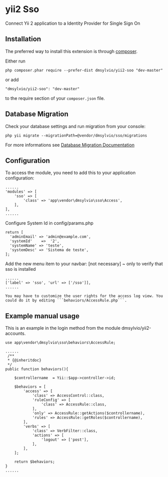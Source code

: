 yii2 Sso
========
Connect Yii 2 application to a Identity Provider for Single Sign On

Installation
------------

The preferred way to install this extension is through [composer](http://getcomposer.org/download/).

Either run

```
php composer.phar require --prefer-dist dmsylvio/yii2-soo "dev-master"
```

or add

```
"dmsylvio/yii2-soo": "dev-master"
```

to the require section of your `composer.json` file.


Database Migration
------------

Check your database settings and run migration from your console:

    php yii migrate --migrationPath=@vendor/dmsylvio/sso/migrations

For more informations see [Database Migration Documentation](http://www.yiiframework.com/doc-2.0/guide-console-migrate.html#applying-migrations)

Configuration
------------

To access the module, you need to add this to your application configuration:

    ......
    'modules' => [
        'sso' => [
            'class' => 'app\vendor\dmsylvio\sso\Access',
        ],
    ],
    ......
    
 Configure System Id in config/params.php
    
    return [
      'adminEmail' => 'admin@example.com',
      'systemId'	=>	'2',
      'systemName' => 'teste',
      'systemDesc' => 'Sistema de teste',
    ];
    
   Add the new menu item to your navbar: [not necessary] ~ only to verify that sso is installed

    ......
    ['label' => 'sso', 'url' => ['/sso']],
    ......
    
    You may have to customize the user rights for the access log view. You could do it by editing ```behaviors/AccessRule.php```.

Example manual usage
------------

This is an example in the login method from the module dmsylvio/yii2-accounts.

    use app\vendor\dmsylvio\sso\behaviors\AccessRule;

    ......
     /**
     * {@inheritdoc}
     */
    public function behaviors(){

        $controllername  = Yii::$app->controller->id;

        $behaviors = [
            'access' => [
                'class' => AccessControl::class,
                'ruleConfig' => [
                    'class' => AccessRule::class,
                ],
                'only' => AccessRule::getActions($controllername),
                'rules' => AccessRule::getRoles($controllername),
            ],
            'verbs' => [
                'class' => VerbFilter::class,
                'actions' => [
                    'logout' => ['post'],
                ],
            ],
        ];

        return $behaviors;
    }
    ......
